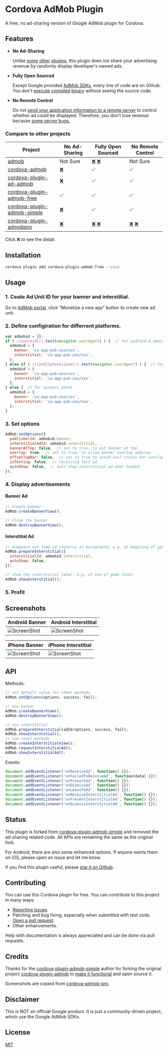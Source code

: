 # Cordova AdMob Plugin

A free, no ad-sharing version of Google AdMob plugin for Cordova.

## Features

- **No Ad-Sharing**

  Unlike [some](https://github.com/appfeel/admob-google-cordova/blob/3f122f278a323a4bc9e580f400182a7bd690a346/src/android/AdMobAds.java#L569) [other](https://github.com/sunnycupertino/cordova-plugin-admob-simple/blob/a58846c1ea14188a4aef44381ccd28ffdcae3bfa/src/android/AdMob.java#L207) [plugins](https://github.com/floatinghotpot/cordova-admob-pro/wiki/License-Agreement#2-win-win-partnership), this plugin does not share your advertising revenue by randomly display developer's owned ads.

- **Fully Open Sourced**

  Except Google provided [AdMob SDKs](https://github.com/rehy/cordova-admob-sdk), every line of code are on Github. You don't [execute](https://github.com/admob-google/admob-cordova/blob/master/src/android/libs/admobadplugin.jar) [compiled](https://github.com/floatinghotpot/cordova-extension/blob/master/src/android/cordova-generic-ad.jar) [binary](https://github.com/floatinghotpot/cordova-extension/blob/master/src/ios/libCordovaGenericAd.a) without seeing the source code.

- **No Remote Control**

  Do not [send your application information to a remote server](https://github.com/floatinghotpot/cordova-admob-pro/issues/326) to control whether ad could be displayed. Therefore, you don't lose revenue because [some server bugs](https://github.com/floatinghotpot/cordova-admob-pro/issues/450#issuecomment-244837346),

### Compare to other projects

  Project | No Ad-Sharing | Fully Open Sourced | No Remote Control
  --------|---------------|--------------------|-------------------
  [admob](https://github.com/admob-google/admob-cordova) | Not Sure  | [❌](https://github.com/admob-google/admob-cordova/blob/master/src/android/libs/admobadplugin.jar) [❌](https://github.com/admob-google/admob-cordova/blob/master/src/ios/AdmobAPI.framework/AdmobAPI) | Not Sure
  [cordova-admob](https://github.com/appfeel/admob-google-cordova) | [❌](https://github.com/appfeel/admob-google-cordova/blob/3f122f278a323a4bc9e580f400182a7bd690a346/src/android/AdMobAds.java#L569) | ✅ | ✅
  [cordova-plugin-ad-admob](https://github.com/cranberrygame/cordova-plugin-ad-admob) | [❌](https://github.com/cranberrygame/cordova-plugin-ad-admob/blob/7aaa397b19ab63579d6aa68fbf20ffdf795a15fc/src/android/AdMobPlugin.java#L330) | ✅ | ✅
  [cordova-plugin-admob-free](https://github.com/ratson/cordova-plugin-admob-free) | ✅ | ✅ | ✅
  [cordova-plugin-admob-simple](https://github.com/sunnycupertino/cordova-plugin-admob-simple) | [❌](https://github.com/sunnycupertino/cordova-plugin-admob-simple/blob/a58846c1ea14188a4aef44381ccd28ffdcae3bfa/src/android/AdMob.java#L207) | ✅ | ✅
  [cordova-plugin-admobpro](https://github.com/floatinghotpot/cordova-admob-pro) | [❌](https://github.com/floatinghotpot/cordova-admob-pro/wiki/License-Agreement#2-win-win-partnership) | [❌](https://github.com/floatinghotpot/cordova-extension/blob/master/src/android/cordova-generic-ad.jar) [❌](https://github.com/floatinghotpot/cordova-extension/blob/master/src/ios/libCordovaGenericAd.a)  | [❌](https://github.com/floatinghotpot/cordova-admob-pro/issues/326) [❌](https://github.com/floatinghotpot/cordova-admob-pro/issues/450)

Click ❌ to see the detail.

## Installation

```bash
cordova plugin add cordova-plugin-admob-free --save
```

## Usage

### 1. Ceate Ad Unit ID for your banner and interstitial.

Go to [AdMob portal](https://www.google.com/admob/), click "Monetize a new app" button to create new ad unit.

### 2. Define configiration for differrent platforms.

```javascript
var admobid = {};
if ( /(android)/i.test(navigator.userAgent) ) {  // for android & amazon-fireos
  admobid = {
    banner: 'ca-app-pub-xxx/xxx',
    interstitial: 'ca-app-pub-xxx/xxx',
  };
} else if ( /(ipod|iphone|ipad)/i.test(navigator.userAgent) ) {  // for ios
  admobid = {
    banner: 'ca-app-pub-xxx/xxx',
    interstitial: 'ca-app-pub-xxx/xxx',
  };
} else {  // for windows phone
  admobid = {
    banner: 'ca-app-pub-xxx/xxx',
    interstitial: 'ca-app-pub-xxx/xxx',
  };
}
```

### 3. Set options

```javascript
AdMob.setOptions({
  publisherId: admobid.banner,
  interstitialAdId: admobid.interstitial,
  bannerAtTop: false,  // set to true, to put banner at top
  overlap: true,  // set to true, to allow banner overlap webview
  offsetTopBar: false,  // set to true to avoid ios7 status bar overlap
  isTesting: false,  // receiving test ad
  autoShow: false,  // auto show interstitial ad when loaded
});
```

### 4. Display advertisements

#### Banner Ad

```javascript
// Create banner
AdMob.createBannerView();

// Close the banner
AdMob.destroyBannerView();
```

#### Interstitial Ad

```javascript
// preppare and load ad resource in background, e.g. at begining of game level
AdMob.prepareInterstitial({
  interstitialId: admobid.interstitial,
  autoShow: false,
});

// show the interstitial later, e.g. at end of game level
AdMob.showInterstitial();
```

### 5. Profit

## Screenshots

Android Banner                  |  Android Interstitial
--------------------------------|--------------------------------------------
![ScreenShot](docs/android.jpg) | ![ScreenShot](docs/android_interstitial.jpg)

iPhone Banner                   |  iPhone Interstitial
--------------------------------|--------------------------------------------
![ScreenShot](docs/iphone.jpg)  | ![ScreenShot](docs/iphone_interstitial.jpg)

## API

Methods:
```javascript
// set default value for other methods
AdMob.setOptions(options, success, fail);

// use banner
AdMob.createBannerView();
AdMob.destroyBannerView();

// use interstitial
AdMob.prepareInterstitial(adId/options, success, fail);
AdMob.showInterstitial();
// low-level methods
AdMob.createInterstitialView();
AdMob.requestInterstitialAd();
AdMob.showInterstitialAd();
```

Events:
```javascript
document.addEventListener('onReceiveAd', function() {});
document.addEventListener('onFailedToReceiveAd', function(data) {});
document.addEventListener('onPresentAd', function() {});
document.addEventListener('onDismissAd', function() {});
document.addEventListener('onLeaveToAd', function() {});
document.addEventListener('onReceiveInterstitialAd', function() {});
document.addEventListener('onPresentInterstitialAd', function() {});
document.addEventListener('onDismissInterstitialAd', function() {});
```

## Status

This plugin is forked from [cordova-plugin-admob-simple](https://github.com/sunnycupertino/cordova-plugin-admob-simple) and removed the ad-sharing related code. All APIs are remaining the same as the original fork.

For Android, there are also some enhanced options. If anyone wants them on iOS, please open an issue and let me know.

If you find this plugin useful, please [star it on Github](https://github.com/ratson/cordova-plugin-admob-free).

## Contributing

You can use this Cordova plugin for free. You can contribute to this project in many ways:

* [Reporting issues](https://github.com/ratson/cordova-plugin-admob-free/issues).
* Patching and bug fixing, especially when submitted with test code. [Open a pull request](https://github.com/ratson/cordova-plugin-admob-free/pulls).
* Other enhancements.

Help with documentation is always appreciated and can be done via pull requests.

## Credits

Thanks for the [cordova-plugin-admob-simple](https://github.com/sunnycupertino/cordova-plugin-admob-simple) author for forking the original project [cordova-plugin-admob](https://github.com/floatinghotpot/cordova-plugin-admob) to [make it functional](https://github.com/sunnycupertino/cordova-plugin-admob-simple/issues/1) and open source it.

Screenshots are copied from [cordova-admob-pro](https://github.com/floatinghotpot/cordova-admob-pro).

## Disclaimer

This is NOT an official Google product. It is just a community-driven project, which use the Google AdMob SDKs.

## License

[MIT](LICENSE)
